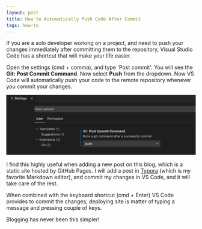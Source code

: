 ```yaml
---
layout: post
title: How to Automatically Push Code After Commit
tags: how-to
---
```


If you are a solo developer working on a project, and need to push your changes immediately after committing them to the repository, Visual Studio Code has a shortcut that will make your life easier. 

Open the settings (cmd + comma), and type 'Post commit'. You will see the **Git: Post Commit Command**. Now select **Push** from the dropdown. Now VS Code will automatically push your code to the remote repository whenever you commit your changes.

<div class="random centered">
  <a href="../images/random/post_commit.jpg">
	  <img src="../images/random/post_commit.jpg" alt="Post Commit Hook">
  </a>
</div>

I find this highly useful when adding a new post on this blog, which is a static site hosted by GitHub Pages. I will add a post in [Typora](https://typora.io/) (which is my favorite Markdown editor), and commit my changes in VS Code, and it will take care of the rest. 

When combined with the keyboard shortcut (cmd + Enter) VS Code provides to commit the changes, deploying site is matter of typing a message and pressing couple of keys.

Blogging has never been this simpler!